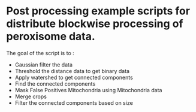 # Post processing example scripts for distribute blockwise processing of peroxisome data.

The goal of the script is to :
- Gaussian filter the data
- Threshold the distance data to get binary data 
- Apply watershed to get connected components
- Find the connected components
- Mask False Positives Mitochondria using Mitochondria data
- Merge crops
- Filter the connected components based on size
